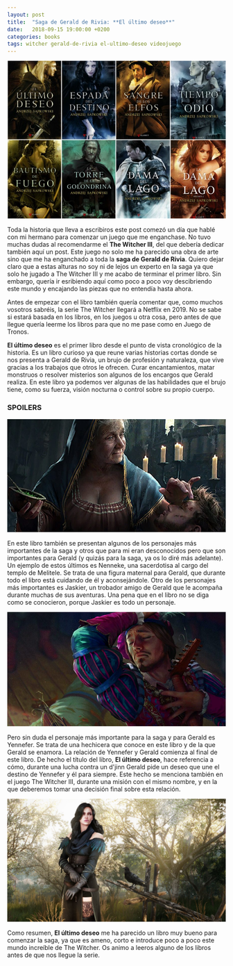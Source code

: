 ```yaml
---
layout: post
title:  "Saga de Gerald de Rivia: **El último deseo**"
date:   2018-09-15 19:00:00 +0200
categories: books
tags: witcher gerald-de-rivia el-ultimo-deseo videojuego
---
```


![Saga de Gerald de Rivia](/assets/images/media/saga-gerald-de-rivia-witcher.jpg)

Toda la historia que lleva a escribiros este post comezó un día que hablé con mi hermano para comenzar un juego que me enganchase. No tuvo muchas dudas al recomendarme el **The Witcher III**, del que debería dedicar también aquí un post. Este juego no solo me ha parecido una obra de arte sino que me ha enganchado a toda la **saga de Gerald de Rivia**. Quiero dejar claro que a estas alturas no soy ni de lejos un experto en la saga ya que solo he jugado a The Witcher III y me acabo de terminar el primer libro. Sin embargo, quería ir esribiendo aquí como poco a poco voy descibriendo este mundo y encajando las piezas que no entendía hasta ahora.

Antes de empezar con el libro también quería comentar que, como muchos vosotros sabréis, la serie The Witcher llegará a Netflix en 2019. No se sabe si estará basada en los libros, en los juegos u otra cosa, pero antes de que llegue quería leerme los libros para que no me pase como en Juego de Tronos.

**El último deseo** es el primer libro desde el punto de vista cronológico de la historia. Es un libro curioso ya que reune varias historias cortas donde se nos presenta a Gerald de Rivia, un brujo de profesión y naturaleza, que vive gracias a los trabajos que otros le ofrecen. Curar encantamientos, matar monstruos o resolver misterios son algunos de los encargos que Gerald realiza. En este libro ya podemos ver algunas de las habilidades que el brujo tiene, como su fuerza, visión nocturna o control sobre su propio cuerpo.

### **SPOILERS**

![Saga de Gerald de Rivia](/assets/images/media/nenneke.jpg)

En este libro también se presentan algunos de los personajes más importantes de la saga y otros que para mi eran desconocidos pero que son importantes para Gerald (y quizás para la saga, ya os lo diré más adelante). Un ejemplo de estos últimos es Nenneke, una sacerdotisa al cargo del templo de Melitele. Se trata de una figura maternal para Gerald, que durante todo el libro está cuidando de él y aconsejándole. Otro de los personajes más importantes es Jaskier, un trobador amigo de Gerald que le acompaña durante muchas de sus aventuras. Una pena que en el libro no se diga como se conocieron, porque Jaskier es todo un personaje.

![Saga de Gerald de Rivia](/assets/images/media/jaskier.jpg) 

Pero sin duda el personaje más importante para la saga y para Gerald es Yennefer. Se trata de una hechicera que conoce en este libro y de la que Gerald se enamora. La relación de Yennefer y Gerald comienza al final de este libro. De hecho el título del libro, **El último deseo**, hace referencia a cómo, durante una lucha contra un d'jinn Gerald pide un deseo que une el destino de Yennefer y él para siempre. Este hecho se menciona también en el juego The Witcher III, durante una misión 
con el mismo nombre, y en la que deberemos tomar una decisión final sobre esta relación.

![Saga de Gerald de Rivia](/assets/images/media/yennefer.jpg) 

Como resumen, **El último deseo** me ha parecido un libro muy bueno para comenzar la saga, ya que es ameno, corto e introduce poco a poco este mundo increíble de The Witcher. Os animo a leeros alguno de los libros antes de que nos llegue la serie.